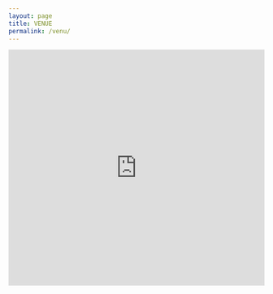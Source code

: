 ```yaml
---
layout: page
title: VENUE
permalink: /venu/
---
```

<iframe allowtransparency="true" src="http://www.vancecreekhotel.com" frameborder="0" style="width:100%; height:465px; border:none;"></iframe>